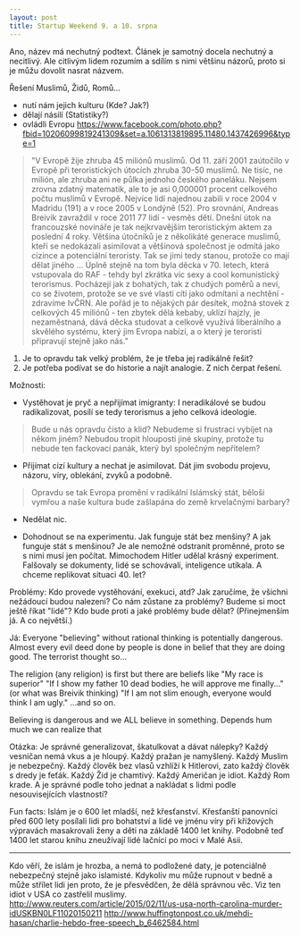 ```yaml
---
layout: post
title: Startup Weekend 9. a 10. srpna
---
```


Ano, název má nechutný podtext. Článek je samotný docela nechutný a necitlivý. Ale citlivým lidem rozumím a sdílím s nimi většinu názorů, proto si je můžu dovolit nasrat názvem.

Řešení Muslimů, Židů, Romů...

- nutí nám jejich kulturu (Kde? Jak?)
- dělají násilí (Statistiky?) 
- ovládli Evropu https://www.facebook.com/photo.php?fbid=10206099819241309&set=a.1061313819895.11480.1437426996&type=1
> "V Evropě žije zhruba 45 miliónů muslimů.
> Od 11. září 2001 zaútočilo v Evropě při teroristických útocích zhruba 30-50 muslimů. Ne tisíc, ne milión, ale zhruba ani ne půlka jednoho českého paneláku.
> Nejsem zrovna zdatný matematik, ale to je asi 0,000001 procent celkového počtu muslimů v Evropě. 
> Nejvíce lidí najednou zabili v roce 2004 v Madridu (191) a v roce 2005 v Londýně (52). Pro srovnání, Andreas Breivik zavraždil v roce 2011 77 lidí - vesměs dětí. Dnešní útok na francouzské novináře je tak nejkrvavějším teroristickým aktem za poslední 4 roky.
> Většina útočníků je z několikáté generace muslimů, kteří se nedokázali asimilovat a většinová společnost je odmítá jako cizince a potenciální teroristy. Tak se jimi tedy stanou, protože co mají dělat jiného ... Úplně stejně na tom byla děcka v 70. letech, která vstupovala do RAF - tehdy byl zkrátka víc sexy a cool komunistický terorismus. Pocházejí jak z bohatých, tak z chudých poměrů a neví, co se životem, protože se ve své vlasti cítí jako odmítaní a nechtění - zdravíme IvČRN. 
> Ale pořád je to nějakých pár desítek, možná stovek z celkových 45 miliónů - ten zbytek dělá kebaby, uklízí hajzly, je nezaměstnaná, dává děcka studovat a celkově využívá liberálního a skvělého systému, který jim Evropa nabízí, a o který je teroristi připravují stejně jako nás."


1. Je to opravdu tak velký problém, že je třeba jej radikálně řešit?
2. Je potřeba podívat se do historie a najít analogie. Z nich čerpat řešení.


Možnosti:
- Vystěhovat je pryč a nepřijímat imigranty: I neradikálové se budou radikalizovat, posílí se tedy terorismus a jeho celková ideologie.
>Bude u nás opravdu čisto a klid? Nebudeme si frustraci vybíjet na někom jiném? Nebudou tropit hlouposti jiné skupiny, protože tu nebude ten fackovací panák, který byl společným nepřítelem?

- Přijímat cizí kultury a nechat je asimilovat. Dát jim svobodu projevu, názoru, víry, oblekání, zvyků a podobně.
> Opravdu se tak Evropa promění v radikální Islámský stát, běloši vymřou a naše kultura bude zašlapána do země krvelačnými barbary?

- Nedělat nic.

- Dohodnout se na experimentu. Jak funguje stát bez menšiny? A jak funguje stát s menšinou? Je ale nemožné odstranit proměnné, proto se s nimi musí jen počítat. Mimochodem Hitler udělal krásný experiment. Falšovaly se dokumenty, lidé se schovávali, inteligence utíkala. A chceme replikovat situaci 40. let?


Problémy:
Kdo provede vystěhování, exekuci, atd?
Jak zaručíme, že všichni nežádoucí budou nalezeni?
Co nám zůstane za problémy?
Budeme si moct ještě říkat "lidé"?
Kdo bude proti a jaké problémy bude dělat? (Přinejmenším já. A co největší.)



Já:
Everyone "believing" without rational thinking is potentially dangerous. Almost every evil deed done by people is done in belief that they are doing good. The terrorist thought so...

The religion (any religion) is first but there are beliefs like
"My race is superior"
"If I show my father 10 dead bodies, he will approve me finally..." (or what was Breivik thinking)
"If I am not slim enough, everyone would think I am ugly."
...and so on.

Believing is dangerous and we ALL believe in something. Depends hum much we can realize that

Otázka:
Je správné generalizovat, škatulkovat a dávat nálepky? Každý vesničan nemá vkus a je hloupý. Každý pražan je namyšlený. Každý Muslim je nebezpečný. Každý člověk bez vlasů vzhlíží k Hitlerovi, zato každý člověk s dredy je feťák. Každý Žid je chamtivý. Každý Američan je idiot. Každý Rom krade.
A je správné podle toho jednat a nakládat s lidmi podle nesouvisejících vlastností?


Fun facts:
Islám je o 600 let mladší, než křesťanství. Křesťanští panovníci před 600 lety posílali lidi pro bohatství a lidé ve jménu víry při křížových výpravách masakrovali ženy a děti na základě 1400 let knihy. Podobně teď 1400 let starou knihu  zneužívají lidé lačnící po moci v Malé Asii.


-------------------
Kdo věří, že islám je hrozba, a nemá to podložené daty, je potenciálně nebezpečný stejně jako islamisté. Kdykoliv mu může rupnout v bedně a může střílet lidi jen proto, že je přesvědčen, že dělá správnou věc. Viz ten idiot v USA co zastřelil muslimy. http://www.reuters.com/article/2015/02/11/us-usa-north-carolina-murder-idUSKBN0LF11020150211
http://www.huffingtonpost.co.uk/mehdi-hasan/charlie-hebdo-free-speech_b_6462584.html
